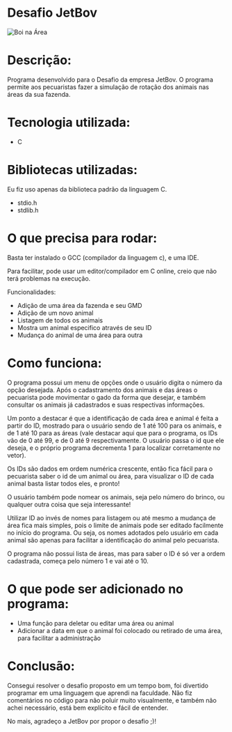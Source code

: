 # Desafio JetBov


![Boi na Área](https://user-images.githubusercontent.com/71980503/127778696-fb1e6968-e529-4bae-a420-55d1b9ff0937.png)

# Descrição:

Programa desenvolvido para o Desafio da empresa JetBov. O programa permite aos pecuaristas fazer a simulação de rotação dos animais nas
áreas da sua fazenda.

# Tecnologia utilizada:

* C

# Bibliotecas utilizadas:

Eu fiz uso apenas da biblioteca padrão da linguagem C.

* stdio.h
* stdlib.h

# O que precisa para rodar:

Basta ter instalado o GCC (compilador da linguagem c), e uma IDE.

Para facilitar, pode usar um editor/compilador em C online, creio que não terá problemas na execução.

Funcionalidades:

* Adição de uma área da fazenda e seu GMD
* Adição de um novo animal
* Listagem de todos os animais
* Mostra um animal especifico através de seu ID   
* Mudança do animal de uma área para outra

# Como funciona:

O programa possui um menu de opções onde o usuário digita o número da opção desejada. Após o cadastramento dos animais e das áreas o pecuarista pode movimentar o gado da forma que desejar, e também consultar os animais já cadastrados e suas respectivas informações.

Um ponto a destacar é que a identificação de cada área e animal é feita a partir do ID, mostrado para o usuário sendo de 1 até 100 para os animais, e de 1 até 10 para as áreas (vale destacar aqui que para o programa, os IDs vão de 0 até 99, e de 0 até 9 respectivamente. O usuário passa o id que ele deseja, e o próprio programa decrementa 1 para localizar corretamente no vetor).

Os IDs são dados em ordem numérica crescente, então fica fácil para o pecuarista saber o id de um animal ou área, para visualizar o ID de cada animal basta listar todos eles, e pronto!

O usuário também pode nomear os animais, seja pelo número do brinco, ou qualquer outra coisa que seja interessante!

Utilizar ID ao invés de nomes para listagem ou até mesmo a mudança de área fica mais simples, pois o limite de animais pode ser editado facilmente no início do programa. Ou seja, os nomes adotados pelo usuário em cada animal são apenas para facilitar a identificação do animal pelo pecuarista.

O programa não possui lista de áreas, mas para saber o ID é só ver a ordem cadastrada, começa pelo número 1 e vai até o 10.

# O que pode ser adicionado no programa:

* Uma função para deletar ou editar uma área ou animal
* Adicionar a data em que o animal foi colocado ou retirado de uma área, para facilitar a administração

# Conclusão:

Consegui resolver o desafio proposto em um tempo bom, foi divertido programar em uma linguagem que aprendi na faculdade. Não fiz comentários no código para não poluir muito visualmente, e também não achei necessário, está bem explícito e fácil de entender.

No mais, agradeço a JetBov por propor o desafio ;)!
